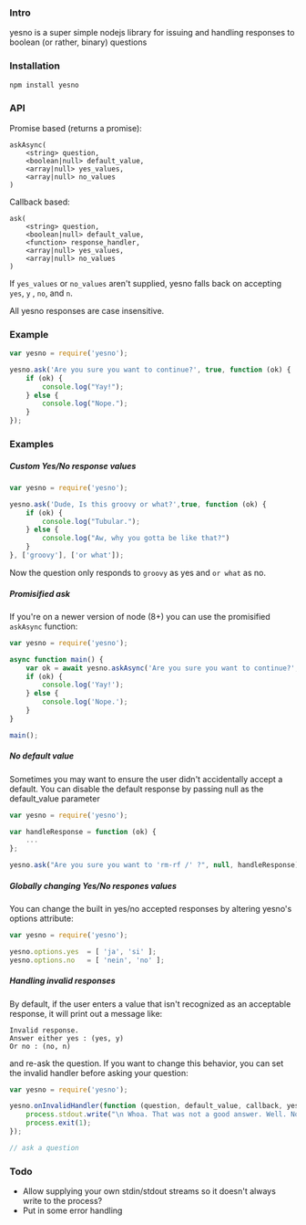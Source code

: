 ### Intro

yesno is a super simple nodejs library for issuing and handling responses to boolean (or rather, binary) questions 


### Installation

```bash
npm install yesno
```

### API

Promise based (returns a promise):
```
askAsync(
    <string> question, 
    <boolean|null> default_value,
    <array|null> yes_values,
    <array|null> no_values
)
```


Callback based:
```
ask(
    <string> question, 
    <boolean|null> default_value,
    <function> response_handler,
    <array|null> yes_values,
    <array|null> no_values
)
```

If `yes_values` or `no_values` aren't supplied, yesno falls back on accepting `yes`, `y` , `no`, and `n`.

All yesno responses are case insensitive.


### Example

```javascript
var yesno = require('yesno');

yesno.ask('Are you sure you want to continue?', true, function (ok) {
    if (ok) {
        console.log("Yay!");
    } else {
        console.log("Nope.");
    }
});
```



### Examples

##### Custom Yes/No response values

```javascript
var yesno = require('yesno');

yesno.ask('Dude, Is this groovy or what?',true, function (ok) {
    if (ok) {
        console.log("Tubular.");
    } else {
        console.log("Aw, why you gotta be like that?")
    }
}, ['groovy'], ['or what']);
```

Now the question only responds to `groovy` as yes and `or what` as no.


##### Promisified ask

If you're on a newer version of node (8+) you can use the promisified `askAsync` function:

```javascript
var yesno = require('yesno');

async function main() {
    var ok = await yesno.askAsync('Are you sure you want to continue?', true);
    if (ok) {
        console.log('Yay!');
    } else {
        console.log('Nope.');
    }
}

main();
```


##### No default value

Sometimes you may want to ensure the user didn't accidentally accept a default. You can disable the default response by passing null as the default_value parameter

```javascript
var yesno = require('yesno');

var handleResponse = function (ok) {
    ...
};

yesno.ask("Are you sure you want to 'rm-rf /' ?", null, handleResponse);
```

##### Globally changing Yes/No respones values

You can change the built in yes/no accepted responses by altering yesno's options attribute:

```javascript
var yesno = require('yesno');

yesno.options.yes  = [ 'ja', 'si' ];
yesno.options.no   = [ 'nein', 'no' ];
```

##### Handling invalid responses

By default, if the user enters a value that isn't recognized as an acceptable response, it will
print out a message like: 

    Invalid response.
    Answer either yes : (yes, y)
    Or no : (no, n)

and re-ask the question. If you want to change this behavior, you can set the invalid handler before asking your question:

```javascript
var yesno = require('yesno');

yesno.onInvalidHandler(function (question, default_value, callback, yes_values, no_values) {
    process.stdout.write("\n Whoa. That was not a good answer. Well. No more tries for you.");
    process.exit(1);
});

// ask a question
```

### Todo

- Allow supplying your own stdin/stdout streams so it doesn't always write to the process?
- Put in some error handling
